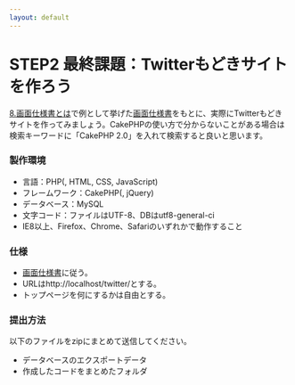 ```yaml
---
layout: default
---
```

# STEP2 最終課題：Twitterもどきサイトを作ろう

[8.画面仕様書とは](8.html)で例として挙げた[画面仕様書](../docs/ui.xls)をもとに、実際にTwitterもどきサイトを作ってみましょう。CakePHPの使い方で分からないことがある場合は検索キーワードに「CakePHP 2.0」を入れて検索すると良いと思います。

### 製作環境

* 言語：PHP(, HTML, CSS, JavaScript)
* フレームワーク：CakePHP(, jQuery)
* データベース：MySQL
* 文字コード：ファイルはUTF-8、DBはutf8-general-ci
* IE8以上、Firefox、Chrome、Safariのいずれかで動作すること

### 仕様

* [画面仕様書](../docs/ui.xls)に従う。
* URLはhttp://localhost/twitter/とする。
 * トップページを何にするかは自由とする。

### 提出方法

以下のファイルをzipにまとめて送信してください。

* データベースのエクスポートデータ
* 作成したコードをまとめたフォルダ
